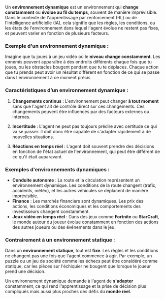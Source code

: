 
Un **environnement dynamique** est un environnement qui **change constamment** ou **évolue au fil du temps**, souvent de manière imprévisible. Dans le contexte de l'apprentissage par renforcement (RL) ou de l'intelligence artificielle (IA), cela signifie que les règles, les conditions, ou les états de l'environnement dans lequel l'agent évolue ne restent pas fixes, et peuvent varier en fonction de plusieurs facteurs.

### Exemple d'un environnement dynamique :
Imagine que tu joues à un jeu vidéo où le **niveau change constamment**. Les ennemis peuvent apparaître à des endroits différents chaque fois que tu joues, ou les obstacles bougent pendant que tu te déplaces. Chaque action que tu prends peut avoir un résultat différent en fonction de ce qui se passe dans l'environnement à ce moment précis.

### Caractéristiques d’un environnement dynamique :
1. **Changements continus** : L'environnement peut changer **à tout moment** sans que l'agent ait de contrôle direct sur ces changements. Ces changements peuvent être influencés par des facteurs externes ou internes.
   
2. **Incertitude** : L'agent ne peut pas toujours prédire avec certitude ce qui va se passer. Il doit donc être capable de s'adapter rapidement à de nouvelles situations.

3. **Réactions en temps réel** : L'agent doit souvent prendre des décisions en fonction de l'état actuel de l'environnement, qui peut être différent de ce qu'il était auparavant.

### Exemples d'environnements dynamiques :
- **Conduite autonome** : La route et la circulation représentent un environnement dynamique. Les conditions de la route changent (trafic, accidents, météo), et les autres véhicules se déplacent de manière imprévisible.
- **Finance** : Les marchés financiers sont dynamiques. Les prix des actions, les conditions économiques et les comportements des investisseurs changent constamment.
- **Jeux vidéo en temps réel** : Dans des jeux comme **Fortnite** ou **StarCraft**, le monde autour du joueur évolue constamment en fonction des actions des autres joueurs ou des événements dans le jeu.

### Contrairement à un environnement statique :
Dans un **environnement statique**, tout est **fixe**. Les règles et les conditions ne changent pas une fois que l'agent commence à agir. Par exemple, un puzzle ou un jeu de société comme les échecs peut être considéré comme statique, car les pièces sur l'échiquier ne bougent que lorsque le joueur prend une décision.

Un environnement dynamique demande à l'agent de **s'adapter** constamment, ce qui rend l'apprentissage et la prise de décision plus compliqués mais aussi plus proches des défis du **monde réel**.

